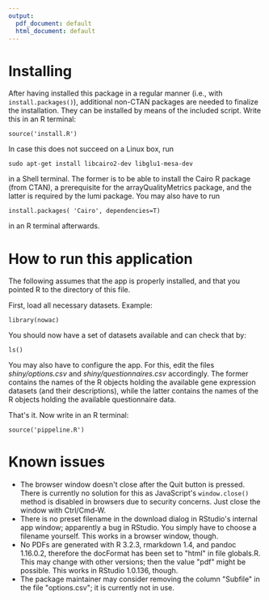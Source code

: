 ```yaml
---
output:
  pdf_document: default
  html_document: default
---
```


# Installing
After having installed this package in a regular manner (i.e., with `install.packages()`),
additional non-CTAN packages are needed to finalize the installation.
They can be installed by means of the included script. Write this in an R terminal:

```
source('install.R')
```

In case this does not succeed on a Linux box, run

```
sudo apt-get install libcairo2-dev libglu1-mesa-dev
```

in a Shell terminal. The former is to be able to install the Cairo R package (from CTAN), 
a prerequisite for the arrayQualityMetrics package, and the latter is required by the lumi 
package. You may also have to run 

```
install.packages( 'Cairo', dependencies=T)
```

in an R terminal afterwards.


# How to run this application

The following assumes that the app is properly installed, 
and that you pointed R to the directory of this file.

First, load all necessary datasets. Example:

```
library(nowac)
```

You should now have a set of datasets available and can check that by:

```
ls()
```

You may also have to configure the app. 
For this, edit the files *shiny/options.csv* and *shiny/questionnaires.csv* accordingly.
The former contains the names of the R objects holding the available gene expression datasets 
(and their descriptions), while the latter contains the names of the R objects holding the 
available questionnaire data.

That's it.
Now write in an R terminal:

```
source('pippeline.R')
```


# Known issues
* The browser window doesn't close after the Quit button is pressed.
  There is currently no solution for this as JavaScript's 
  `window.close()` method is disabled in browsers due to security
  concerns. Just close the window with Ctrl/Cmd-W.
* There is no preset filename in the download dialog in RStudio's 
  internal app window; apparently a bug in RStudio. You 
  simply have to choose a filename yourself. This works in a browser
  window, though.
* No PDFs are generated with R 3.2.3, rmarkdown 1.4, and pandoc 
  1.16.0.2, therefore the docFormat has been set to "html" in 
  file globals.R. This may change with other versions; then the value
  "pdf" might be possible. This works in RStudio 1.0.136, though.
* The package maintainer may consider removing the column "Subfile"
  in the file "options.csv"; it is currently not in use.